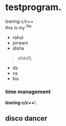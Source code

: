 # testprogram.
*learing c/c++*\
this is my <sup>file</sup>
- rahul
- pirwani
- disha
> alskdfj
+ ds
+ ns
+ kis
### time management
***learing c/c++***\
## disco dancer
